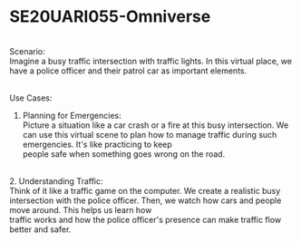 # SE20UARI055-Omniverse <br>
<br>
Scenario: <br>
Imagine a busy traffic intersection with traffic lights. In this virtual place, we have a police officer and their patrol car as important elements. <br>
<br>

Use Cases: <br>
1. Planning for Emergencies: <br>
Picture a situation like a car crash or a fire at this busy intersection. We can use this virtual scene to plan how to manage traffic during such emergencies. It's like practicing to keep <br>people safe when something goes wrong on the road.<br>
<br>
2. Understanding Traffic:<br>
Think of it like a traffic game on the computer. We create a realistic busy intersection with the police officer. Then, we watch how cars and people move around. This helps us learn how<br> traffic works and how the police officer's presence can make traffic flow better and safer.<br>
